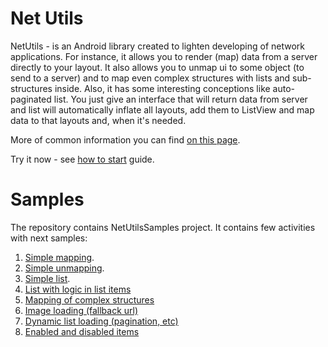 Net Utils
=======
NetUtils - is an Android library created to lighten developing of network applications. For instance, it allows you to render (map) data from a server directly to your layout. It also allows you to unmap ui to some object (to send to a server) and to map even complex structures with lists and sub-structures inside. Also, it has some interesting conceptions like auto-paginated list. You just give an interface that will return data from server and list will automatically inflate all layouts, add them to ListView and map data to that layouts and, when it's needed.

More of common information you can find [on this page](net-utils-brief-description).

Try it now - see [how to start](net-utils-how-to-start) guide.

# Samples
The repository contains NetUtilsSamples project. It contains few activities with next samples:

1. [Simple mapping](net-utils-samples-simple-mapping).
1. [Simple unmapping](net-utils-samples-simple-unmapping).
1. [Simple list](net-utils-samples-simple-list).
1. [List with logic in list items](net-utils-samples-list-with-logic)
1. [Mapping of complex structures](net-utils-samples-mapping-of-complex-structures)
1. [Image loading (fallback url)](net-utils-samples-image-loading-fallback-url)
1. [Dynamic list loading (pagination, etc)](net-utils-samples-dynamic-list-loading)
1. [Enabled and disabled items](net-utils-samples-enabled-and-disabled-items)
